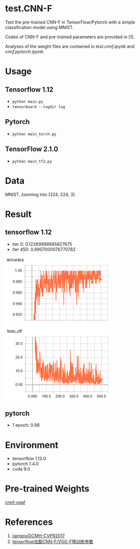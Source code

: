 # test.CNN-F

Test the pre-trained CNN-F in TensorFlow/Pytorch with a simple classification model using MNIST.

Codes of CNN-F and pre-trained parameters are provided in [1].

Analyses of the weight files are contained in *test.cnnf.ipynb* and *cnnf.pytorch.ipynb*.

# Usage

## Tensorflow 1.12

- `python main.py`
- `tensorboard --logdir log`

## Pytorch

- `python main_torch.py`

## TensorFlow 2.1.0

- `python main_tf2.py`

# Data

MNIST, zooming into [224, 224, 3].

# Result

## tensorflow 1.12

- iter 0: 0.12269999995827675
- iter 450: 0.9907000076770782

![accuracy](accuracy.png)
![loss](loss.png)

## pytorch

- 1 epoch: 0.98

# Environment

- tensorflow 1.12.0
- pytorch 1.4.0
- cuda 9.0

# Pre-trained Weights

[cnnf-vggf](https://pan.baidu.com/s/1zxB_cHcalM8xbmauTS6_Xg#list/path=%2F)

# References

1. [jiangqy/DCMH-CVPR2017](https://github.com/jiangqy/DCMH-CVPR2017)
2. [tensorflow加载CNN-F/VGG-F预训练参数](https://blog.csdn.net/HackerTom/article/details/103189798)

